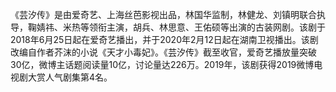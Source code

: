 《芸汐传》是由爱奇艺、上海丝芭影视出品，林国华监制，林健龙、刘镇明联合执导，鞠婧祎、米热等领衔主演，胡兵、林思意、王佑硕等出演的古装网剧。该剧于2018年6月25日起在爱奇艺播出，并于2020年2月12日起在湖南卫视播出。该剧改编自作者芥沫的小说《天才小毒妃》。《芸汐传》截至收官，爱奇艺播放量突破30亿，微博主话题阅读量10亿，讨论量达226万。2019年，该剧获得2019微博电视剧大赏人气剧集第4名。
